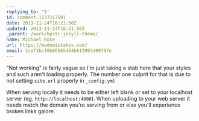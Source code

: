 ```yaml
---
replying_to: '5'
id: comment-1137217501
date: 2013-11-24T16:21:50Z
updated: 2013-11-24T16:21:50Z
_parent: /work/hpstr-jekyll-theme/
name: Michael Rose
url: https://mademistakes.com/
email: 1ce71bc10b86565464b612093d89707e
---
```


"Not working" is fairly vague so I'm just taking a stab here that your
styles and such aren't loading properly. The number one culprit for that is due
to not setting `site.url` properly in `_config.yml`

When serving locally it needs
to be either left blank or set to your localhost server (eg. `http://localhost:4000`).
When uploading to your web server it needs match the domain you're serving from
or else you'll experience broken links galore.
